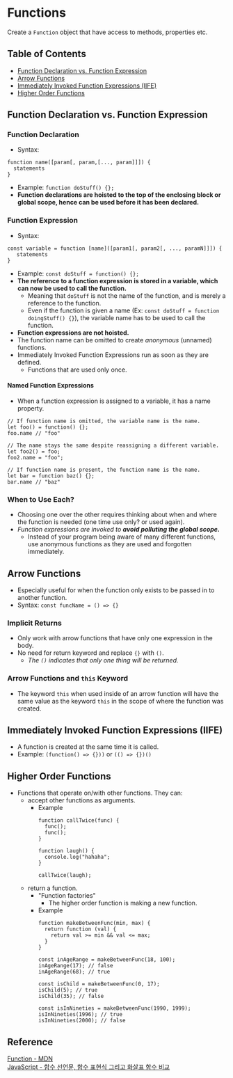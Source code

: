 # Functions
Create a `Function` object that have access to methods, properties etc.

## Table of Contents
- [Function Declaration vs. Function Expression](#function-declaration-vs-function-expression)
- [Arrow Functions](#arrow-functions)
- [Immediately Invoked Function Expressions (IIFE)](#immediately-invoked-function-expressions-iife)
- [Higher Order Functions](#higher-order-functions)

## Function Declaration vs. Function Expression
### Function Declaration
- Syntax:
```
function name([param[, param,[..., param]]]) {
  statements
}
```
- Example: `function doStuff() {};`
- **Function declarations are hoisted to the top of the enclosing block or global scope, hence can be used before it has been declared.**

### Function Expression
- Syntax:
```
const variable = function [name]([param1[, param2[, ..., paramN]]]) {
   statements
}
```
- Example: `const doStuff = function() {};`
- **The reference to a function expression is stored in a variable, which can now be used to call the function.**
  - Meaning that `doStuff` is not the name of the function, and is merely a reference to the function.
  - Even if the function is given a name (Ex: `const doStuff = function doingStuff() {}`), the variable name has to be used to call the function.
- **Function expressions are not hoisted.**
- The function name can be omitted to create *anonymous* (unnamed) functions.
- Immediately Invoked Function Expressions run as soon as they are defined.
  - Functions that are used only once.
#### Named Function Expressions
- When a function expression is assigned to a variable, it has a name property.
```
// If function name is omitted, the variable name is the name.
let foo() = function() {};
foo.name // "foo"

// The name stays the same despite reassigning a different variable.
let foo2() = foo;
foo2.name = "foo";

// If function name is present, the function name is the name.
let bar = function baz() {};
bar.name // "baz"
```
### When to Use Each?
- Choosing one over the other requires thinking about when and where the function is needed (one time use only? or used again).
- *Function expressions are invoked to **avoid polluting the global scope.***
  - Instead of your program being aware of many different functions, use anonymous functions as they are used and forgotten immediately.

## Arrow Functions
- Especially useful for when the function only exists to be passed in to another function.
- Syntax: `const funcName = () => {}`
### Implicit Returns
- Only work with arrow functions that have only one expression in the body.
- No need for return keyword and replace `{}` with `()`.
  - *The `()` indicates that only one thing will be returned.*
### Arrow Functions and `this` Keyword
- The keyword `this` when used inside of an arrow function will have the same value as the keyword `this` in the scope of where the function was created.

## Immediately Invoked Function Expressions (IIFE)
- A function is created at the same time it is called.
- Example: `(function() => {}))` or `(() => {})()`

## Higher Order Functions
- Functions that operate on/with other functions. They can:
  - accept other functions as arguments.
    - Example
      ```
      function callTwice(func) {
        func();
        func();
      }
      
      function laugh() {
        console.log("hahaha";
      }
      
      callTwice(laugh);
      ```
  - return a function.
    - "Function factories"
      - The higher order function is making a new function.
    - Example
      ```
      function makeBetweenFunc(min, max) {
        return function (val) {
          return val >= min && val <= max;
        }
      }
      
      const inAgeRange = makeBetweenFunc(18, 100);
      inAgeRange(17); // false
      inAgeRange(68); // true
      
      const isChild = makeBetweenFunc(0, 17);
      isChild(5); // true
      isChild(35); // false
      
      const isInNineties = makeBetweenFunc(1990, 1999);
      isInNineties(1996); // true
      isInNineties(2000); // false
      ```

## Reference
[Function - MDN](https://developer.mozilla.org/en-US/docs/Web/JavaScript/Reference/Functions)  
[JavaScript - 함수 선언문, 함수 표현식 그리고 화살표 함수 비교](https://velog.io/@bigbrothershin/%EC%98%A4%EB%8A%98-%EA%B3%B5%EB%B6%80%ED%95%A0-%EA%B2%832020.1.30)
